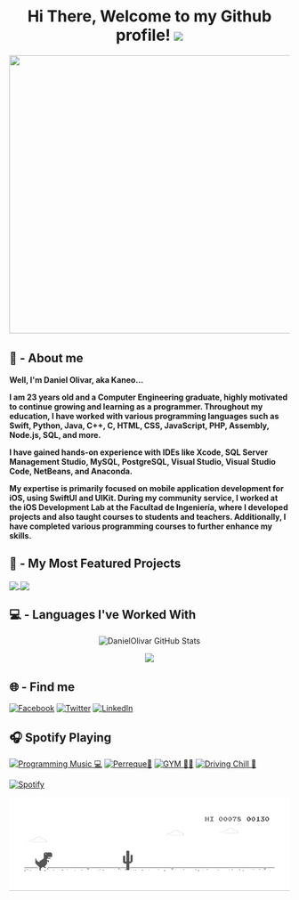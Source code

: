 <h1 align="center"><b>Hi There, Welcome to my Github profile! </b><img src="https://media.giphy.com/media/hvRJCLFzcasrR4ia7z/giphy.gif" width="35"></h1>
<p align="center">
  <img src="https://github.com/user-attachments/assets/0577fba5-c3b2-4f4c-b8b9-22f60c020006" width="900" height="500" />
</p>

## 🌟 - About me 
<p>
<b>
Well, I'm Daniel Olivar, aka Kaneo...

I am 23 years old and a Computer Engineering graduate, highly motivated to continue growing and learning as a programmer. Throughout my education, I have worked with various programming languages such as Swift, Python, Java, C++, C, HTML, CSS, JavaScript, PHP, Assembly, Node.js, SQL, and more.

I have gained hands-on experience with IDEs like Xcode, SQL Server Management Studio, MySQL, PostgreSQL, Visual Studio, Visual Studio Code, NetBeans, and Anaconda.

My expertise is primarily focused on mobile application development for iOS, using SwiftUI and UIKit. During my community service, I worked at the iOS Development Lab at the Facultad de Ingeniería, where I developed projects and also taught courses to students and teachers. Additionally, I have completed various programming courses to further enhance my skills.

</b>
</p>
  
## 🚀 - My Most Featured Projects

<a href="https://github.com/DanielOlivar/EyeGuard">
  <img align="center" src="https://github-readme-stats.vercel.app/api/pin/?username=DanielOlivar&repo=EyeGuard&theme=tokyonight" />
</a>

<a href="https://github.com/DanielOlivar/Cryptography">
  <img align="center" src="https://github-readme-stats.vercel.app/api/pin/?username=DanielOlivar&repo=Cryptography&theme=tokyonight" />
</a>

## 💻 - Languages I've Worked With
<p align="center">
  <img width="500" src="https://github-readme-stats.vercel.app/api/top-langs/?username=DanielOlivar&count_private=true&theme=radical" alt="DanielOlivar GitHub Stats" />
</p>
<p align="center">
  <a href="https://github.com/DanielOlivar">
    <img src="https://github-readme-stats.vercel.app/api?username=DanielOlivar&count_private=true&show_icons=true&theme=radical" />
  </a>
</p>

## 🌐 - Find me
[![Facebook](https://img.shields.io/badge/facebook-%231877F2.svg?&style=for-the-badge&logo=facebook&logoColor=white)](https://facebook.com/danielolivar22) [![Twitter](https://img.shields.io/badge/twitter-%231DA1F2.svg?&style=for-the-badge&logo=twitter&logoColor=white)](https://x.com/_kanneo_?s=21) [![LinkedIn](https://img.shields.io/badge/linkedin-%230077B5.svg?&style=for-the-badge&logo=linkedin&logoColor=white)](https://linkedin.com/in/danielolivar22)

## :headphones: Spotify Playing

[![Programming Music 💻](https://img.shields.io/badge/Programming%20Music%20%F0%9F%92%BB-%231DB954.svg?&style=for-the-badge&logo=spotify&logoColor=white)](https://open.spotify.com/playlist/3h55gcQ4pQgal3R0uIZVFC?si=89218c91aa8f4265) 
[![Perreque👅](https://img.shields.io/badge/Perreque%20%F0%9F%91%85-%231DB954.svg?&style=for-the-badge&logo=spotify&logoColor=white)](https://open.spotify.com/playlist/1tMyGOXrH40XlJzTK7Am94?si=bb9662da12984dda)
[![GYM 💪🏻](https://img.shields.io/badge/GYM%20%F0%9F%92%AA%F0%9F%8F%BD-%231DB954.svg?&style=for-the-badge&logo=spotify&logoColor=white)](https://open.spotify.com/playlist/0oN653cp0XglPwtJY3bYjj?si=2ebbbdfe82f4476e)
[![Driving Chill 🎵](https://img.shields.io/badge/Driving%20Chill%20%F0%9F%8E%B5-%231DB954.svg?&style=for-the-badge&logo=spotify&logoColor=white)](https://open.spotify.com/playlist/6Q05AcsO08IFIRqNFtRi7D?si=6dde3231723a4e0b)


[![Spotify](https://readme-spotify.warengonzaga.com/api/spotify)](https://open.spotify.com/user/31akldji5rd6vknkaxfyoztrn2ei?si=63e8b91fcccd43eb)


<p align="center">
  <img src="https://raw.githubusercontent.com/wangningkai/wangningkai/master/assets/dino.gif" alt="Dino" />
</p>








